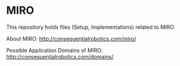 # MIRO

This repository holds files (Setup, Implementations) related to MIRO

About MIRO: http://consequentialrobotics.com/miro/

Possible Application Domains of MIRO: http://consequentialrobotics.com/domains/
